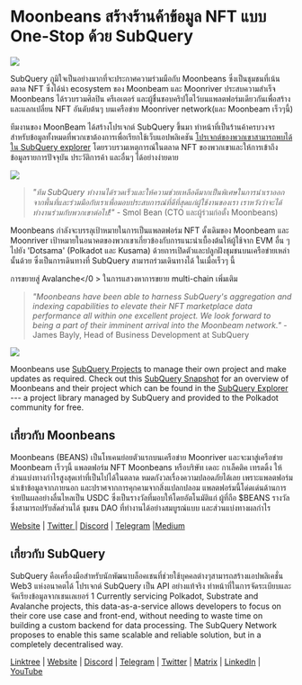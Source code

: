 # Moonbeans สร้างร้านค้าข้อมูล NFT แบบ One-Stop ด้วย SubQuery

![](https://miro.medium.com/max/1400/0*WyB06V5POhvv7q4m)

SubQuery ภูมิใจเป็นอย่างมากที่จะประกาศความร่วมมือกับ Moonbeans ซึ่งเป็นชุมชนที่เน้นตลาด NFT ซึ่งได้นำ ecosystem ของ Moonbeam และ Moonriver ประสบความสำเร็จ Moonbeans ได้รวบรวมศิลปิน ครีเอเตอร์ และผู้ชื่นชอบคริปโตไว้บนแพลตฟอร์มเดียวกันเพื่อสร้างและแลกเปลี่ยน NFT อันดับต้นๆ บนเครือข่าย Moonriver network(และ Moonbeam เร็วๆนี้)

ทีมงานของ MoonBeam ได้สร้างโปรเจกต์ SubQuery ขึ้นมา ทำหน้าที่เป็นร้านค้าครบวงจรสำหรับข้อมูลทั้งหมดที่พวกเขาต้องการเพื่อเรียกใช้เว็บแอปพลิเคชัน [โปรเจกต์ของพวกเขาสามารถพบได้ใน SubQuery explorer](https://explorer.subquery.network/subquery/m00nbeans/marketplace-v3) โดยรวบรวมเหตุการณ์ในตลาด NFT ของพวกเขาและให้การเข้าถึงข้อมูลรายการปัจจุบัน ประวัติการค้า และอื่นๆ ได้อย่างง่ายดาย

![](https://miro.medium.com/max/1400/0*j4M8qDAU12se05uX)

> _"ทีม SubQuery ทำงานได้รวดเร็วและให้ความช่วยเหลือดีมากเป็นพิเศษในการนำเราออกจากพื้นที่และร่วมมือกับเราเพื่อมอบประสบการณ์ที่ดีที่สุดแก่ผู้ใช้งานของเรา เราหวังว่าจะได้ทำงานร่วมกับพวกเขาต่อไป!"_ - Smol Bean (CTO และผู้ร่วมก่อตั้ง Moonbeans)

Moonbeans กำลังจะบรรลุเป้าหมายในการเป็นแพลตฟอร์ม NFT ดั้งเดิมของ Moonbeam และ Moonriver เป้าหมายในอนาคตของพวกเขาเกี่ยวข้องกับการแนะนำเบื้องต้นให้ผู้ใช้จาก EVM อื่น ๆ ไปยัง 'Dotsama' (Polkadot และ Kusama) ด้วยการเปิดตัวและปลูกฝังชุมชนบนเครือข่ายเหล่านั้นด้วย ซึ่งเป็นการเดินทางที่ SubQuery สามารถร่วมเดินทางได้ ในเมื่อเร็วๆ นี้

การขยายสู่ Avalanche</0 > ในการแสวงหาการขยาย multi-chain เพิ่มเติม</p> 



> _"Moonbeans have been able to harness SubQuery's aggregation and indexing capabilities to elevate their NFT marketplace data performance all within one excellent project. We look forward to being a part of their imminent arrival into the Moonbeam network."_ - James Bayly, Head of Business Development at SubQuery

![](https://miro.medium.com/max/1400/0*-FlPYXDl_QKfz9s5)

Moonbeans use [SubQuery Projects](https://project.subquery.network/) to manage their own project and make updates as required. Check out this [SubQuery Snapshot](https://twitter.com/subquerynetwork/status/1497134283827339416?s=21) for an overview of Moonbeans and their project which can be found in the [SubQuery Explorer](https://explorer.subquery.network/) --- a project library managed by SubQuery and provided to the Polkadot community for free.



## เกี่ยวกับ Moonbeans

Moonbeans (BEANS) เป็นโทเคนย่อยตัวแรกบนเครือข่าย Moonriver และจะมาสู่เครือข่าย Moonbeam เร็วๆนี้ แพลตฟอร์ม NFT Moonbeans หรือบริษัท เดอะ กาเล็คติค เทรดดิ้ง ให้ส่วนแบ่งทางกำไรสูงสุดเท่าที่เป็นไปได้ในตลาด หมดกังวลเรื่องความปลอดภัยได้เลย เพราะแพลตฟอร์มนำเข้าข้อมูลจากภายนอก และปราศจากการคุกคามจากสิ่งแปลกปลอม แพลตฟอร์มนี้โด่ดเด่นด้านการจ่ายปันผลอย่างลื่นไหลเป็น USDC ซึ่งเป็นรางวัลที่มอบให้โดยอัตโนมัติแก่ ผู้ที่ถือ $BEANS รางวัลซึ่งสามารถปรับสัดส่วนได้ ชุมชน DAO ที่ทำงานได้อย่างสมบูรณ์แบบ และส่วนแบ่งทางผลกำไร

[Website](http://moonbeans.io/) | [Twitter ](https://twitter.com/MoonBeansIO)| [Discord](http://discord.gg/qqE9aBPzQ9) | [Telegram](http://t.me/moonbeansio) |[Medium](https://medium.com/@MoonBeans)



## เกี่ยวกับ SubQuery

SubQuery คือเครื่องมือสำหรับนักพัฒนาบล็อคเชนที่ช่วยใช้บุคคลต่างๆสามารถสร้างแอปพลิเคชั่น Web3 แห่งอนาคตได้ โปรเจกต์ SubQuery เป็น API อย่างแท้จริง ทำหน้าที่ในการจัดระเบียบและจัดเรียงข้อมูลจากเชนเลเยอร์ 1 Currently servicing Polkadot, Substrate and Avalanche projects, this data-as-a-service allows developers to focus on their core use case and front-end, without needing to waste time on building a custom backend for data processing. The SubQuery Network proposes to enable this same scalable and reliable solution, but in a completely decentralised way.

[Linktree](https://linktr.ee/subquerynetwork) | [Website](https://subquery.network/) | [Discord](https://discord.com/invite/78zg8aBSMG) | [Telegram](https://t.me/subquerynetwork) | [Twitter](https://twitter.com/subquerynetwork) | [Matrix](https://matrix.to/#/#subquery:matrix.org) | [LinkedIn](https://www.linkedin.com/company/subquery) | [YouTube](https://www.youtube.com/channel/UCi1a6NUUjegcLHDFLr7CqLw)
